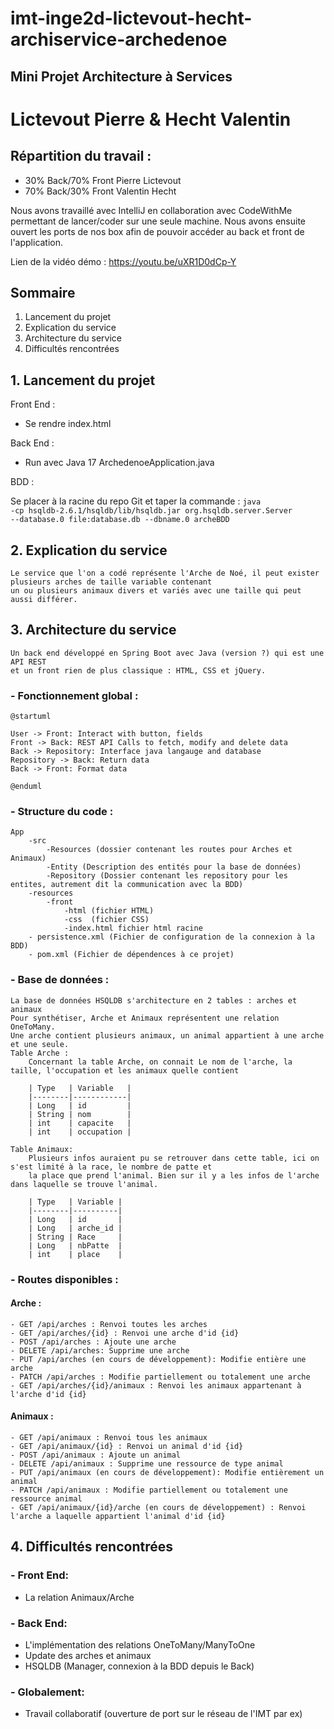 # imt-inge2d-lictevout-hecht-archiservice-archedenoe

## Mini Projet Architecture à Services
# Lictevout Pierre & Hecht Valentin
## Répartition du travail :
- 30% Back/70% Front Pierre Lictevout
- 70% Back/30% Front Valentin Hecht

Nous avons travaillé avec IntelliJ en collaboration avec CodeWithMe permettant de lancer/coder sur une seule machine. 
Nous avons ensuite ouvert les ports de nos box afin de pouvoir accéder au back et front de l'application.

Lien de la vidéo démo :
https://youtu.be/uXR1D0dCp-Y


## Sommaire

1. Lancement du projet
2. Explication du service
3. Architecture du service
4. Difficultés rencontrées

## 1. Lancement du projet

Front End :
- Se rendre index.html

Back End :
- Run avec Java 17 ArchedenoeApplication.java

BDD :

Se placer à la racine du repo Git et taper la commande : 
<code>java -cp hsqldb-2.6.1/hsqldb/lib/hsqldb.jar org.hsqldb.server.Server --database.0 file:database.db --dbname.0 archeBDD</code>

## 2. Explication du service

    Le service que l'on a codé représente l'Arche de Noé, il peut exister plusieurs arches de taille variable contenant 
    un ou plusieurs animaux divers et variés avec une taille qui peut aussi différer.

## 3. Architecture du service
    
    Un back end développé en Spring Boot avec Java (version ?) qui est une API REST 
    et un front rien de plus classique : HTML, CSS et jQuery.

### - Fonctionnement global :
```plantuml
@startuml

User -> Front: Interact with button, fields
Front -> Back: REST API Calls to fetch, modify and delete data
Back -> Repository: Interface java langauge and database
Repository -> Back: Return data
Back -> Front: Format data

@enduml
```

### - Structure du code :

    App
        -src
            -Resources (dossier contenant les routes pour Arches et Animaux)
            -Entity (Description des entités pour la base de données)
            -Repository (Dossier contenant les repository pour les entites, autrement dit la communication avec la BDD)
        -resources 
            -front
                -html (fichier HTML)
                -css  (fichier CSS)
                -index.html fichier html racine
        - persistence.xml (Fichier de configuration de la connexion à la BDD)
        - pom.xml (Fichier de dépendences à ce projet)


### - Base de données :

    La base de données HSQLDB s'architecture en 2 tables : arches et animaux
    Pour synthétiser, Arche et Animaux représentent une relation OneToMany.
    Une arche contient plusieurs animaux, un animal appartient à une arche et une seule.
    Table Arche :
        Concernant la table Arche, on connait Le nom de l'arche, la taille, l'occupation et les animaux quelle contient

        | Type   | Variable   |
        |--------|------------|
        | Long   | id         |
        | String | nom        | 
        | int    | capacite   | 
        | int    | occupation | 

    Table Animaux:
        Plusieurs infos auraient pu se retrouver dans cette table, ici on s'est limité à la race, le nombre de patte et 
        la place que prend l'animal. Bien sur il y a les infos de l'arche dans laquelle se trouve l'animal.

        | Type   | Variable | 
        |--------|----------|
        | Long   | id       |
        | Long   | arche_id |
        | String | Race     | 
        | Long   | nbPatte  |
        | int    | place    |
        
### - Routes disponibles :

#### Arche :
    - GET /api/arches : Renvoi toutes les arches
    - GET /api/arches/{id} : Renvoi une arche d'id {id}
    - POST /api/arches : Ajoute une arche
    - DELETE /api/arches: Supprime une arche
    - PUT /api/arches (en cours de développement): Modifie entière une arche
    - PATCH /api/arches : Modifie partiellement ou totalement une arche
    - GET /api/arches/{id}/animaux : Renvoi les animaux appartenant à l'arche d'id {id}

#### Animaux :

    - GET /api/animaux : Renvoi tous les animaux
    - GET /api/animaux/{id} : Renvoi un animal d'id {id}
    - POST /api/animaux : Ajoute un animal
    - DELETE /api/animaux : Supprime une ressource de type animal 
    - PUT /api/animaux (en cours de développement): Modifie entièrement un animal
    - PATCH /api/animaux : Modifie partiellement ou totalement une ressource animal
    - GET /api/animaux/{id}/arche (en cours de développement) : Renvoi l'arche a laquelle appartient l'animal d'id {id}

## 4. Difficultés rencontrées

### - Front End:
* La relation Animaux/Arche

### - Back End:
* L'implémentation des relations OneToMany/ManyToOne
* Update des arches et animaux
* HSQLDB (Manager, connexion à la BDD depuis le Back)

### - Globalement:
* Travail collaboratif (ouverture de port sur le réseau de l'IMT par ex)